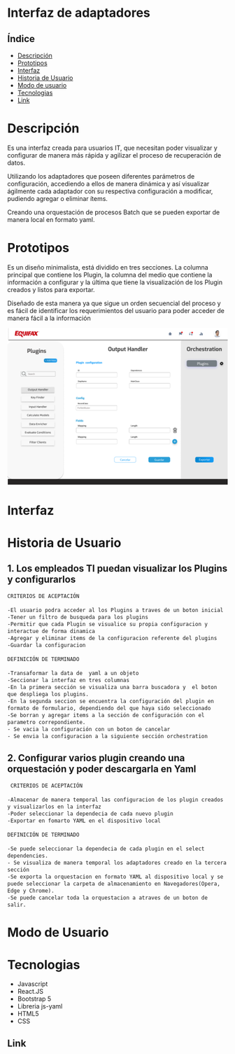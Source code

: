 # Interfaz de adaptadores 

## Índice

* [Descripción](#Interfaz-de-Apadatadores)
* [Prototipos](#prototipos)
* [Interfaz](#interfaz)
* [Historia de Usuario](#historia-de-usuario)
* [Modo de usuario](#modo-de-usuario)
* [Tecnologias](#tecnologias)
* [Link](#link)
 
# Descripción

Es una interfaz creada para usuarios IT, que necesitan poder visualizar y configurar de manera más rápida y agilizar el proceso de recuperación de datos.
 
Utilizando los adaptadores que poseen diferentes parámetros de configuración, accediendo a ellos de manera dinámica y así visualizar ágilmente cada adaptador con su respectiva configuración a modificar, pudiendo agregar o eliminar ítems.
 
Creando una orquestación de procesos Batch   que se pueden exportar de manera local en formato yaml.


<!-- Su funcionamiento consiste en crear  orquestación de procesos Batch tiene distintas etapas o pasos. Cada uno de estos
pasos, ejecuta un objeto conocido como “adaptador”. Al mismo tiempo, este adaptador es
una clase Java que define la lógica de transformación de datos que se desee.
Los adaptadores podrían requerir una cantidad diferente de parámetros. Estos parámetros
ayudan a la configuración de transformación que se requiere y están definidos en formato
YAML. Los parámetros pueden ser: Key-value, List, Map.
El proceso declarado anteriormente entrega como resultado un archivo YAML, el cual
contiene parámetros y configuración definida por el usuario y sera exportada y almacenada en su dispositivo local. -->

# Prototipos

Es un diseño minimalista, está dividido en tres secciones. La columna principal que contiene los Plugin, la columna del medio que contiene la información a configurar y la última que tiene la visualización de los Plugin creados y listos para exportar.
 
Diseñado de esta manera ya que sigue un orden secuencial del proceso y es fácil de identificar los requerimientos del usuario para poder acceder de manera fácil a la información

![Prototipo](./src/assets/Desktop(2).png)
# Interfaz

# Historia de Usuario
 
## 1. Los empleados TI puedan visualizar los Plugins y configurarlos
   
    CRITERIOS DE ACEPTACIÓN

    -El usuario podra acceder al los Plugins a traves de un boton inicial
    -Tener un filtro de busqueda para los plugins 
    -Permitir que cada Plugin se visualice su propia configuracion y interactue de forma dinamica
    -Agregar y eliminar items de la configuracion referente del plugins
    -Guardar la configuracion

    DEFINICIÓN DE TERMINADO

    -Transaformar la data de  yaml a un objeto
    -Seccionar la interfaz en tres columnas
    -En la primera sección se visualiza una barra buscadora y  el boton que despliega los plugins.
    -En la segunda seccion se encuentra la configuración del plugin en formato de formulario, dependiendo del que haya sido seleccionado
    -Se borran y agregar items a la sección de configuración con el parametro correpondiente.
    - Se vacia la configuración con un boton de cancelar
    - Se envia la configuracion a la siguiente sección orchestration 



## 2. Configurar varios plugin creando una orquestación y poder descargarla en Yaml 

     CRITERIOS DE ACEPTACIÓN

    -Almacenar de manera temporal las configuracion de los plugin creados y visualizarlos en la interfaz
    -Poder seleccionar la dependecia de cada nuevo plugin 
    -Exportar en fomarto YAML en el dispositivo local

    DEFINICIÓN DE TERMINADO

    -Se puede seleccionar la dependecia de cada plugin en el select dependencies.
    - Se visualiza de manera temporal los adaptadores creado en la tercera sección
    -Se exporta la orquestacion en formato YAML al dispositivo local y se puede seleccionar la carpeta de almacenamiento en Navegadores(Opera, Edge y Chrome).
    -Se puede cancelar toda la orquestacion a atraves de un boton de salir. 

# Modo de Usuario 

# Tecnologias  
- Javascript
- React.JS
- Bootstrap 5
- Libreria js-yaml
- HTML5 
- CSS

## Link



<!-- (ii) Al elegir un adaptador se mostrará el archivo YAML en la UI, mostrando sus pares
llave-valor
(iii) Luego, debemos permitir a la/el usuari@ agregar/modificar sus valores de
configuración y opción de añadir un siguiente adaptador
(i) Crear una nueva “orquestación” que permita agregar uno o más adaptadores.

(iv) Al final, además de mostrar en la UI la orquestación, deberá existir la opción de
descargar un archivo YAML con una lista de adaptadores seleccionados y configurados. -->